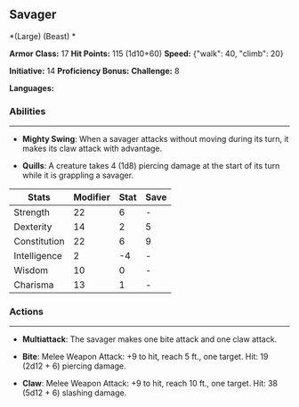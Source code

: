 ## Savager
*(Large) (Beast) *

**Armor Class:** 17
**Hit Points:** 115 (1d10+60)
**Speed:** {"walk": 40, "climb": 20}

**Initiative:** 14
**Proficiency Bonus:**
**Challenge:** 8

**Languages:** 

### Abilities
 --- 
- **Mighty Swing**: When a savager attacks without moving during its turn, it makes its claw attack with advantage.

- **Quills**: A creature takes 4 (1d8) piercing damage at the start of its turn while it is grappling a savager.



| Stats | Modifier | Stat | Save
| ---- | ---- | ---- | ---- |
| Strength | 22 | 6 | - |
| Dexterity | 14 | 2 | 5 |
| Constitution | 22 | 6 | 9 |
| Intelligence | 2 | -4 | - |
| Wisdom | 10 | 0 | - |
| Charisma | 13 | 1 | - |

### Actions
 --- 
- **Multiattack**: The savager makes one bite attack and one claw attack.

- **Bite**: Melee Weapon Attack: +9 to hit, reach 5 ft., one target. Hit: 19 (2d12 + 6) piercing damage.

- **Claw**: Melee Weapon Attack: +9 to hit, reach 10 ft., one target. Hit: 38 (5d12 + 6) slashing damage.

